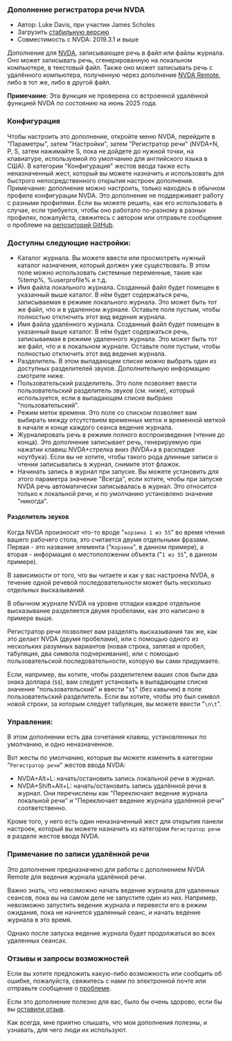 ### Дополнение регистратора речи NVDA

* Автор: Luke Davis, при участии James Scholes
* Загрузить [стабильную версию][1]
* Совместимость с NVDA: 2019.3.1 и выше

Дополнение для [NVDA][3], записывающее речь в файл или файлы журнала.
Оно может записывать речь, сгенерированную на локальном компьютере, в текстовый файл.
Также оно может записывать речь с удалённого компьютера, полученную через дополнение [NVDA Remote][5], либо в тот же, либо в другой файл.

**Примечание**: Эта функция не проверена со встроенной удалённой функцией NVDA по состоянию на июнь 2025 года.

### Конфигурация

Чтобы настроить это дополнение, откройте меню NVDA, перейдите в "Параметры", затем "Настройки", затем "Регистратор речи" (NVDA+N, P, S, затем нажимайте S, пока не дойдете до нужной точки, на клавиатуре, используемой по умолчанию для английского языка в США).
В категории "Конфигурация" жестов ввода также есть неназначенный жест, который вы можете назначить и использовать для быстрого непосредственного открытия настроек дополнения.
Примечание: дополнение можно настроить, только находясь в обычном профиле конфигурации NVDA.
Это дополнение не поддерживает работу с разными профилями.
Если вы можете решить, как его использовать в случае, если требуется, чтобы оно работало по-разному в разных профилях, пожалуйста, свяжитесь с автором или отправьте сообщение о проблеме на [репозиторий GitHub][2].

### Доступны следующие настройки:

* Каталог журнала. Вы можете ввести или просмотреть нужный каталог назначения, который должен уже существовать. В этом поле можно использовать системные переменные, такие как %temp%, %userprofile% и т.д.
* Имя файла локального журнала. Созданный файл будет помещен в указанный выше каталог. В нём будет содержаться речь, записываемая в режиме локального журнала. Это может быть тот же файл, что и в удаленном журнале. Оставьте поле пустым, чтобы полностью отключить этот вид ведения журнала.
* Имя файла удалённого журнала. Созданный файл будет помещен в указанный выше каталог. В нём будет содержаться речь, записываемая в режиме удаленного журнала. Это может быть тот же файл, что и в локальном журнале. Оставьте поле пустым, чтобы полностью отключить этот вид ведения журнала.
* Разделитель. В этом выпадающем списке можно выбрать один из доступных разделителей звуков. Дополнительную информацию смотрите ниже.
* Пользовательский разделитель. Это поле позволяет ввести пользовательский разделитель звуков (см. ниже), который используется, если в выпадающем списке выбрано "пользовательский".
* Режим меток времени. Это поле со списком позволяет вам выбирать между отсутствием временных меток и временной меткой в начале и конце каждого сеанса ведения журнала.
* Журналировать речь в режиме полного воспроизведения (чтения до конца). Это дополнение записывает речь, генерируемую при нажатии клавиш NVDA+стрелка вниз (NVDA+a в раскладке ноутбука). Если вы не хотите, чтобы такого рода длинные записи о чтении записывались в журнал, снимите этот флажок.
* Начинать запись в журнал при запуске. Вы можете установить для этого параметра значение "Всегда", если хотите, чтобы при запуске NVDA речь автоматически записывалась в журнал. Это относится только к локальной речи, и по умолчанию установлено значение "никогда".

#### Разделитель звуков

Когда NVDA произносит что-то вроде "`корзина 1 из 55`" во время чтения вашего рабочего стола, это считается двумя отдельными фразами.
Первая - это название элемента ("`Корзина`", в данном примере), а вторая - информация о местоположении объекта ("`1 из 55`", в данном примере).

В зависимости от того, что вы читаете и как у вас настроена NVDA, в течение одной речевой последовательности может быть несколько отдельных высказываний.

В обычном журнале NVDA на уровне отладки каждое отдельное высказывание разделяется двумя пробелами, как это написано в примере выше.

Регистратор речи позволяет вам разделять высказывания так же, как это делает NVDA (двумя пробелами), или с помощью одного из нескольких разумных вариантов (новая строка, запятая и пробел, табуляция, два символа подчеркивания), или с помощью пользовательской последовательности, которую вы сами придумаете.

Если, например, вы хотите, чтобы разделителем ваших слов были два знака доллара (`$$`), вам следует установить в выпадающем списке значение "пользовательский" и ввести "`$$`" (без кавычек) в поле пользовательский разделитель.
Если вы хотите, чтобы это был символ новой строки, за которым следует табуляция, вы можете ввести "`\n\t`".

### Управления:

В этом дополнении есть два сочетания клавиш, установленных по умолчанию, и одно неназначенное.

Вот жесты по умолчанию, которые вы можете изменить в категории "`Регистратор речи`" жестов ввода NVDA:
* NVDA+Alt+L: начать/остановить запись локальной речи в журнал.
* NVDA+Shift+Alt+L: начать/остановить запись удалённой речи в журнал.
Они перечислены как "Переключает ведение журнала локальной речи" и "Переключает ведение журнала удалённой речи" соответственно.

Кроме того, у него есть один неназначенный жест для открытия панели настроек, который вы можете назначить из категории `Регистратор речи` в разделе жестов ввода NVDA.

### Примечание по записи удалённой речи

Это дополнение предназначено для работы с дополнением NVDA Remote для ведения журнала удалённой речи.

Важно знать, что невозможно начать ведение журнала для удаленных сеансов, пока вы на самом деле не запустите один из них.
Например, невозможно запустить ведение журнала и перевести его в режим ожидания, пока не начнется удаленный сеанс, и начать ведение журнала в это время.

Однако после запуска ведение журнала будет продолжаться во всех удаленных сеансах.

### Отзывы и запросы возможностей

Если вы хотите предложить какую-либо возможность или сообщить об ошибке, пожалуйста, свяжитесь с нами по электронной почте или отправьте сообщение о [проблеме][2].

Если это дополнение полезно для вас, было бы очень здорово, если бы вы [оставили отзыв][4].

Как всегда, мне приятно слышать, что мои дополнения полезны, и узнавать, для чего люди их используют.

[1]: https://www.nvaccess.org/addonStore/legacy?file=speechLogger
[2]: https://github.com/opensourcesys/speechLogger/issues/new
[3]: https://nvaccess.org/
[4]: https://github.com/nvaccess/addon-datastore/discussions/2636
[5]: https://nvdaremote.com/
